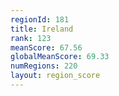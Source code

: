 ```yaml
---
regionId: 181
title: Ireland
rank: 123
meanScore: 67.56
globalMeanScore: 69.33
numRegions: 220
layout: region_score
---
```

